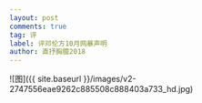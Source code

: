 ```yaml
---
layout: post
comments: true
tag: 评
label: 评邓伦方10月网暴声明
author: 直抒胸臆2018
---
```


![图]({{ site.baseurl }}/images/v2-2747556eae9262c885508c888403a733_hd.jpg)
